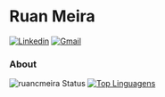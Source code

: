 # Ruan Meira
[![Linkedin](https://img.shields.io/badge/LinkedIn-blue?style=for-the-badge&logo=Linkedin)](https://www.linkedin.com/in/ruan-meira-321b23b7/)
[![Gmail](https://img.shields.io/badge/-Gmail-c14438?style=for-the-badge&logo=Gmail&logoColor=white&link=mailto:ruan.m@umentor.com.br)](mailto:ruan.m@umentor.com.br)

### About

![ruancmeira Status](https://github-readme-stats.vercel.app/api?username=ruancmeira&show_icons=true&theme=dracula&include_all_commits=true)
[![Top Linguagens](https://github-readme-stats.vercel.app/api/top-langs/?username=ruancmeira)](https://github.com/anuraghazra/github-readme-stats)
